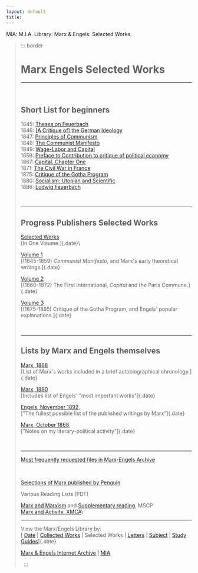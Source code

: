 ```yaml
---
layout: default
title: 
---
```

MIA: M.I.A. Library: Marx & Engels: Selected Works

> ::: border
>  
>
> # Marx Engels Selected Works
>
> ------------------------------------------------------------------------
>
>  
>
> ## Short List for beginners
>
> 1845: [Theses on Feuerbach](../1845/theses/theses)\
> 1846: [\[A Critique of\] the German
> Ideology](../1845/german-ideology/index)\
> 1847: [Principles of Communism](../1847/11/prin-com)\
> 1848: [The Communist
> Manifesto](../1848/communist-manifesto/index)\
> 1849: [Wage-Labor and Capital](../1847/wage-labour/index)\
> 1859: [Preface to Contribution to critique of political
> economy](../1859/critique-pol-economy/preface-abs)\
> 1867: [Capital, Chapter One](../1867-c1/ch01)\
> 1871: [The Civil War in France](../1871/civil-war-france/index)\
> 1875: [Critique of the Gotha Program](../1875/gotha/index)\
> 1880: [Socialism: Utopian and Scientific](../1880/soc-utop/index)\
> 1886: [Ludwig Feuerbach](../1886/ludwig-feuerbach/index)
>
>  
>
> ------------------------------------------------------------------------
>
> ## Progress Publishers Selected Works
>
> [Selected Works](progress-publishers/one-volume)\
> [In One Volume.]{.date}\
>
> [Volume 1](progress-publishers/volume01)\
> [(1845-1859) *Communist Manifesto*, and Marx\'s early theoretical
> writings.]{.date}
>
> [Volume 2](progress-publishers/volume02)\
> [(1860-1872) The First International, *Capital* and the Paris
> Commune.]{.date}
>
> [Volume 3](progress-publishers/volume03)\
> [(1875-1895) Critique of the Gotha Program, and Engels\' popular
> explanations.]{.date}
>
>  
>
> ------------------------------------------------------------------------
>
> ## Lists by Marx and Engels themselves
>
> [Marx, 1868](../1868/letters/68_01_30#n7)\
> [List of Marx\'s works included in a brief autobiographical
> chronology.]{.date}
>
> [Marx, 1880](../1880/05/04)\
> [Includes list of Engels' "most important works"]{.date}
>
> [Engels, November 1892](marx-engels/1892),\
> ["The fullest possible list of the published writings by Marx"]{.date}
>
> [Marx, October 1868](marx-engels/1868),\
> ["Notes on my literary-political activity"]{.date}
>
>  
>
> ------------------------------------------------------------------------
>
> [Most frequently requested files in Marx-Engels
> Archive](visitors/200205)
>
>  
>
> [Selections of Marx published by Penguin](penguin/index)
>
> Various Reading Lists (PDF)
>
> [Marx and Marxism](course/mscp.pdf) and [Supplementary
> reading](course/mscp-supp.pdf), MSCP\
> [Marx and Activity. XMCA](course/xmca.pdf)\
>
> ------------------------------------------------------------------------
>
> View the Marx/Engels Library by:\
> [ [Date](../date/index) \| [Collected Works](../cw/index) \|
> Selected Works \| [Letters](../../letters/index) \|
> [Subject](../subject/index) \| [Study
> Guides](../subject/guides/index)]{.date}
>
> [Marx & Engels Internet Archive](../../index) \|
> [MIA](../../../../index)
>
>  
> :::

 
